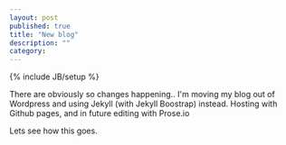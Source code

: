 ```yaml
---
layout: post
published: true
title: "New blog"
description: ""
category: 
---
```


{% include JB/setup %}

There are obviously so changes happening..
I'm moving my blog out of Wordpress and using Jekyll (with Jekyll Boostrap) instead. Hosting with Github pages, and in future editing with Prose.io

Lets see how this goes.
